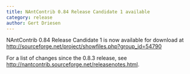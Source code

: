 ```yaml
---
title: NAntContrib 0.84 Release Candidate 1 available 
category: release
author: Gert Driesen
---
```


NAntContrib 0.84 Release Candidate 1 is now available for download at http://sourceforge.net/project/showfiles.php?group_id=54790

For a list of changes since the 0.8.3 release, see
http://nantcontrib.sourceforge.net/releasenotes.html.